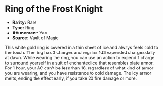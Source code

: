 # Ring of the Frost Knight

- **Rarity:** Rare
- **Type:** Ring
- **Attunement:** Yes
- **Source:** Vault of Magic

This white gold ring is covered in a thin sheet of ice and always feels cold to the touch. The ring has 3 charges and regains 1d3 expended charges daily at dawn. While wearing the ring, you can use an action to expend 1 charge to surround yourself in a suit of enchanted ice that resembles plate armor. For 1 hour, your AC can't be less than 16, regardless of what kind of armor you are wearing, and you have resistance to cold damage. The icy armor melts, ending the effect early, if you take 20 fire damage or more.
